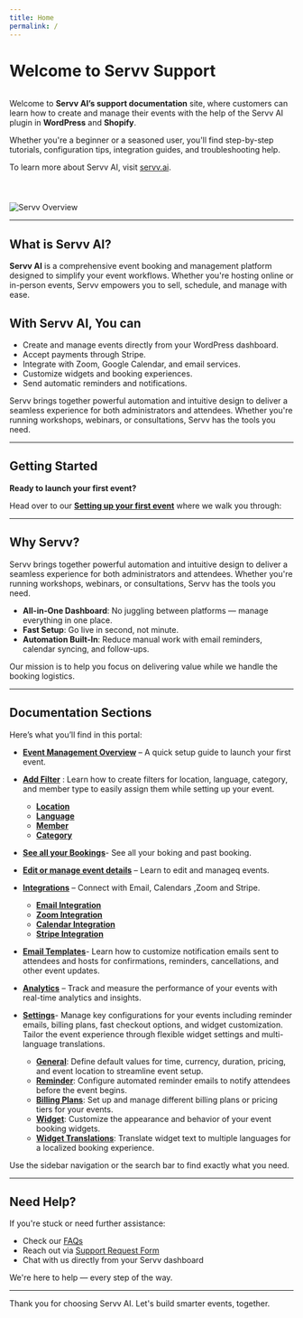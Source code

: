 ```yaml
---
title: Home
permalink: /
---
```


# Welcome to Servv Support
<div style="display: flex; align-items: center; justify-content: space-between; gap: 40px; flex-wrap: wrap;">

  <!-- TEXT COLUMN -->
  <div style="flex: 1; min-width: 300px;">
    <p>
      Welcome to <strong>Servv AI’s support documentation</strong> site, where customers can learn how to create and manage their events with the help of the Servv AI plugin in <strong>WordPress</strong> and <strong>Shopify</strong>.
    </p>
    <p>
      Whether you're a beginner or a seasoned user, you'll find step-by-step tutorials, configuration tips, integration guides, and troubleshooting help.
    </p>
    <p>
      To learn more about Servv AI, visit <a href="https://servv.ai">servv.ai</a>.
    </p>
  </div>

  <!-- IMAGE COLUMN -->
  <div style="flex: 1; min-width: 300px;">
     <img src="https://servv-email.s3.us-east-2.amazonaws.com/email-template-designs/servvai-wordpress.jpg" 
       alt="Servv Overview" 
       style="max-width: 100%; height: auto;" />
    
  </div>

</div>

---

##  What is Servv AI?

**Servv AI** is a comprehensive event booking and management platform designed to simplify your event workflows. Whether you're hosting online or in-person events, Servv empowers you to sell, schedule, and manage with ease.

## With Servv AI, You can

- Create and manage events directly from your WordPress dashboard.
- Accept payments through Stripe.
- Integrate with Zoom, Google Calendar, and email services.
- Customize widgets and booking experiences.
- Send automatic reminders and notifications.

Servv brings together powerful automation and intuitive design to deliver a seamless experience for both administrators and attendees. Whether you're running workshops, webinars, or consultations, Servv has the tools you need.

---

##  Getting Started

**Ready to launch your first event?**

Head over to our [**Setting up your first event**](https://support.servv.ai/getting-started/event/) where we walk you through:

---

##  Why Servv?

Servv brings together powerful automation and intuitive design to deliver a seamless experience for both administrators and attendees. Whether you're running workshops, webinars, or consultations, Servv has the tools you need.

- **All-in-One Dashboard**: No juggling between platforms — manage everything in one place.
- **Fast Setup**: Go live in second, not minute.
- **Automation Built-In**: Reduce manual work with email reminders, calendar syncing, and follow-ups.

Our mission is to help you focus on delivering value while we handle the booking logistics.

---

##  Documentation Sections

Here’s what you’ll find in this portal:

- [**Event Management Overview**](https://support.servv.ai/getting-started/event/) – A quick setup guide to launch your first event.

- [**Add Filter**](https://support.servv.ai/getting-started/filter/) : Learn how to create filters for location, language, category, and member type to easily assign them while setting up your event.

     - [**Location**](https://support.servv.ai/getting-started/filter/locationfilter/)
     - [**Language**](https://support.servv.ai/getting-started/filter/languagefilter/)
     - [**Member**](https://support.servv.ai/getting-started/filter/memberfilter/)
     - [**Category**](https://support.servv.ai/getting-started/filter/categoryfilter/)

- [**See all your Bookings**](https://support.servv.ai/getting-started/booking/)- See all your boking and past booking.
- [**Edit or manage event details**](https://support.servv.ai/getting-started/event/edit/) – Learn to edit and manageq events.
- [**Integrations**](https://support.servv.ai/getting-started/integration/) – Connect with Email, Calendars ,Zoom and Stripe.

     - [**Email Integration**](https://support.servv.ai/getting-started/integration/email/)
     - [**Zoom Integration**](https://support.servv.ai/getting-started/integration/zoom/)
     - [**Calendar Integration**](https://support.servv.ai/getting-started/integration/calendar/)
     - [**Stripe Integration**](https://support.servv.ai/getting-started/integration/stripe/)

- [**Email Templates**](https://support.servv.ai/getting-started/template/)- Learn how to customize notification emails sent to attendees and hosts for confirmations, reminders, cancellations, and other event updates.

- [**Analytics**](https://support.servv.ai/getting-started/analytics/) – Track and measure the performance of your events with real-time analytics and insights.

- [**Settings**](https://support.servv.ai/getting-started/setting/)- Manage key configurations for your events including reminder emails, billing plans, fast checkout options, and widget customization. Tailor the event experience through flexible widget settings and multi-language translations.

     - [**General**](https://support.servv.ai/getting-started/setting/general/): Define default values for time, currency, duration, pricing, and event location to streamline event setup.
     - [**Reminder**](https://support.servv.ai/getting-started/setting/reminder/): Configure automated reminder emails to notify attendees before the event begins.
     - [**Billing Plans**](https://support.servv.ai/getting-started/setting/billing/): Set up and manage different billing plans or pricing tiers for your events.
     - [**Widget**](https://support.servv.ai/getting-started/setting/widget/): Customize the appearance and behavior of your event booking widgets.
     - [**Widget Translations**](https://support.servv.ai/getting-started/setting/widgettranslations/): Translate widget text to multiple languages for a localized booking experience.

Use the sidebar navigation or the search bar to find exactly what you need.

---

##  Need Help?

If you're stuck or need further assistance:

- Check our [FAQs](https://support.servv.ai/faq)
- Reach out via [Support Request Form](https://servv.ai/contact)
- Chat with us directly from your Servv dashboard

We're here to help — every step of the way.

---

Thank you for choosing Servv AI. Let's build smarter events, together. 